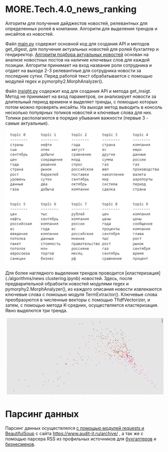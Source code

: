 # MORE.Tech.4.0_news_ranking
Алгоритм для получения дайджестов новостей, релевантных для определенных ролей в компании. Алгоритм для выделения трендов и инсайтов из новостей.

Файл [main.py](./main.py) содержит основной код для создания API и методов get_digest, для получения актуальных новостей для ролей бухгалтер и гендиректор. [Алгоритм подбора актуальных новостей](./algorithms/digest.ipynb) основан на анализе новостных постов на наличие ключевых слов для каждой позиции. Алгоритм принимает на вход название роли сотрудника и отдает на выходе 2-3 релевантные для сотрудника новости за последние сутки. Перед работой текст обрабатывается с помощью модулей regex и pymorphy2.MorphAnalyzer(). 

Файл [insight.py](./insight.py) содержит код для создания API и метода get_insigt. Метод не принимает на вход параметров, он анализирует новости за длительный период времени и выделяет тренды, с помощью которых потом можно проверять инсайты. На выходе метод выводить в консоль несколько попуярных топиков новостей и ключевые слова для них. Топики располагаются в порядке убывания важности (первые 3 - самые актуальные).

![Пример выделения трендов новостей за вторую половину 2022 года](https://github.com/karpova01/MORE.Tech.4.0_news_ranking/blob/main/data/topics_news.jpg)

Для более наглядного выделения трендов проводится [кластеризация](./algorithms/news clustering.ipynb) новостей. Здесь, после предварительной обрабокти новостей модулями regex и pymorphy2.MorphAnalyzer(), из каждого описания новости извлекаются ключевые слова с помошью модуля TermExtractor(). Ключевые слова преобразуются в численные векторы с помощью TfidfVectorizer, и затем, с помощью метода K-средних, осуществляется кластеризация. Явно выдялются три тренда.

![Пример кластеризации новостей за 2022 год](https://github.com/karpova01/MORE.Tech.4.0_news_ranking/blob/main/data/clastering_news.png)

# Парсинг данных
Парсинг данных осуществлялся [с помощью модулей requests и BeautifulSoup](./parsers/parser_audit_2022.ipynb) с сайта https://www.audit-it.ru/archive/ , а так же с помощью парсера RSS из профильных источников для [бухгалтеров](./parsers/accounting_parser.ipynb) и [бизнесменов](./parsers/business_parseripynb). 
